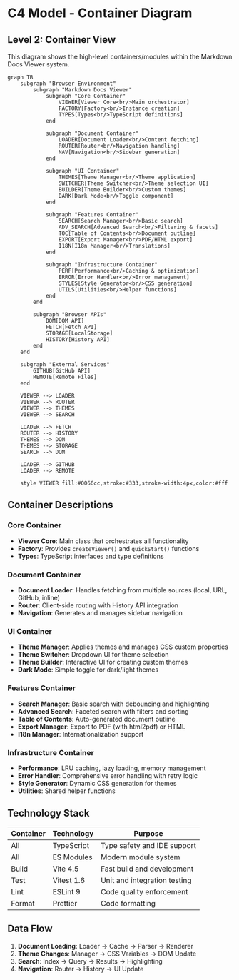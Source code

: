 # C4 Model - Container Diagram

## Level 2: Container View

This diagram shows the high-level containers/modules within the Markdown Docs Viewer system.

```mermaid
graph TB
    subgraph "Browser Environment"
        subgraph "Markdown Docs Viewer"
            subgraph "Core Container"
                VIEWER[Viewer Core<br/>Main orchestrator]
                FACTORY[Factory<br/>Instance creation]
                TYPES[Types<br/>TypeScript definitions]
            end

            subgraph "Document Container"
                LOADER[Document Loader<br/>Content fetching]
                ROUTER[Router<br/>Navigation handling]
                NAV[Navigation<br/>Sidebar generation]
            end

            subgraph "UI Container"
                THEMES[Theme Manager<br/>Theme application]
                SWITCHER[Theme Switcher<br/>Theme selection UI]
                BUILDER[Theme Builder<br/>Custom themes]
                DARK[Dark Mode<br/>Toggle component]
            end

            subgraph "Features Container"
                SEARCH[Search Manager<br/>Basic search]
                ADV_SEARCH[Advanced Search<br/>Filtering & facets]
                TOC[Table of Contents<br/>Document outline]
                EXPORT[Export Manager<br/>PDF/HTML export]
                I18N[I18n Manager<br/>Translations]
            end

            subgraph "Infrastructure Container"
                PERF[Performance<br/>Caching & optimization]
                ERROR[Error Handler<br/>Error management]
                STYLES[Style Generator<br/>CSS generation]
                UTILS[Utilities<br/>Helper functions]
            end
        end

        subgraph "Browser APIs"
            DOM[DOM API]
            FETCH[Fetch API]
            STORAGE[LocalStorage]
            HISTORY[History API]
        end
    end

    subgraph "External Services"
        GITHUB[GitHub API]
        REMOTE[Remote Files]
    end

    VIEWER --> LOADER
    VIEWER --> ROUTER
    VIEWER --> THEMES
    VIEWER --> SEARCH

    LOADER --> FETCH
    ROUTER --> HISTORY
    THEMES --> DOM
    THEMES --> STORAGE
    SEARCH --> DOM

    LOADER --> GITHUB
    LOADER --> REMOTE

    style VIEWER fill:#0066cc,stroke:#333,stroke-width:4px,color:#fff
```

## Container Descriptions

### Core Container

- **Viewer Core**: Main class that orchestrates all functionality
- **Factory**: Provides `createViewer()` and `quickStart()` functions
- **Types**: TypeScript interfaces and type definitions

### Document Container

- **Document Loader**: Handles fetching from multiple sources (local, URL, GitHub, inline)
- **Router**: Client-side routing with History API integration
- **Navigation**: Generates and manages sidebar navigation

### UI Container

- **Theme Manager**: Applies themes and manages CSS custom properties
- **Theme Switcher**: Dropdown UI for theme selection
- **Theme Builder**: Interactive UI for creating custom themes
- **Dark Mode**: Simple toggle for dark/light themes

### Features Container

- **Search Manager**: Basic search with debouncing and highlighting
- **Advanced Search**: Faceted search with filters and sorting
- **Table of Contents**: Auto-generated document outline
- **Export Manager**: Export to PDF (with html2pdf) or HTML
- **I18n Manager**: Internationalization support

### Infrastructure Container

- **Performance**: LRU caching, lazy loading, memory management
- **Error Handler**: Comprehensive error handling with retry logic
- **Style Generator**: Dynamic CSS generation for themes
- **Utilities**: Shared helper functions

## Technology Stack

| Container | Technology | Purpose                      |
| --------- | ---------- | ---------------------------- |
| All       | TypeScript | Type safety and IDE support  |
| All       | ES Modules | Modern module system         |
| Build     | Vite 4.5   | Fast build and development   |
| Test      | Vitest 1.6 | Unit and integration testing |
| Lint      | ESLint 9   | Code quality enforcement     |
| Format    | Prettier   | Code formatting              |

## Data Flow

1. **Document Loading**: Loader → Cache → Parser → Renderer
2. **Theme Changes**: Manager → CSS Variables → DOM Update
3. **Search**: Index → Query → Results → Highlighting
4. **Navigation**: Router → History → UI Update
